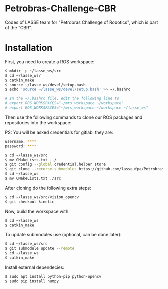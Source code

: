 # Petrobras-Challenge-CBR
Codes of LASSE team for "Petrobras Challenge of Robotics", which is part of the “CBR".

# Installation

First, you need to create a ROS workspace:

```bash
$ mkdir -p ~/lasse_ws/src
$ cd ~/lasse_ws/
$ catkin_make
$ source ~/lasse_ws/devel/setup.bash
$ echo 'source ~/lasse_ws/devel/setup.bash' >> ~/.bashrc 

# In the ~/.bashrc file, edit the following line to
# export ROS_WORKSPACES="~/mrs_workspace ~/workspace"
# export ROS_WORKSPACES="~/mrs_workspace ~/workspace ~/lasse_ws"
```

Then use the following commands to clone our ROS packages and repositories into the workspace:

PS: You will be asked credentials for gitlab, they are:

```bash
username: ****
password: ****
```

```bash
$ cd ~/lasse_ws/src
$ mv CMakeLists.txt ../
$ git config --global credential.helper store
$ git clone --recurse-submodules https://github.com/lasseufpa/Petrobras-Challenge-CBR . # You will be asked credentials here
$ cd ~/lasse_ws
$ mv CMakeLists.txt ./src
```

After cloning do the following extra steps:

```bash
$ cd ~/lasse_ws/src/vision_opencv
$ git checkout kinetic
```

Now, build the workspace with:

```bash
$ cd ~/lasse_ws
$ catkin_make
```


To update submodules use (optional, can be done later):

```bash
$ cd ~/lasse_ws/src
$ git submodule update --remote
$ cd ~/lasse_ws
$ catkin_make
```

Install external dependecies:

```bash
$ sudo apt install python-pip python-opencv
$ sudo pip install numpy
```
